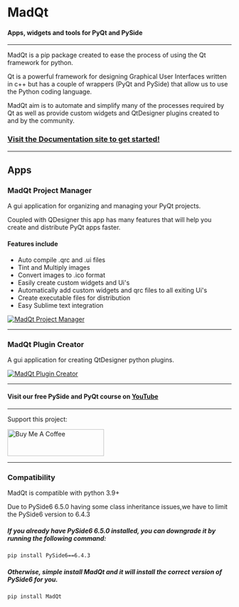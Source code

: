 # MadQt
#### Apps, widgets and tools for PyQt and PySide

***

MadQt is a pip package created to ease the process of using the Qt framework for python.

Qt is a powerful framework for designing Graphical User Interfaces written in c++ but
has a couple of wrappers (PyQt and PySide) that allow us to use the Python coding language.

MadQt aim is to automate and simplify many of the processes required by Qt as well
as provide custom widgets and QtDesigner plugins created to and by the community.

### [Visit the Documentation site to get started!](https://madponyinteractive.github.io/MadQt/get-started.html)


***

## Apps
### MadQt Project Manager
A gui application for organizing and managing your PyQt projects.

Coupled with QDesigner this app has many features that will help you create
and distribute PyQt apps faster.

#### Features include
- Auto compile .qrc and .ui files
- Tint and Multiply images
- Convert images to .ico format
- Easily create custom widgets and Ui's
- Automatically add custom widgets and qrc files to all exiting Ui's
- Create executable files for distribution
- Easy Sublime text integration

[![MadQt Project Manager](https://user-images.githubusercontent.com/30872066/146844155-228f4858-f0b8-4409-aec2-3a8d4a74fccb.png)](https://madponyinteractive.github.io/MadQt/ProjectManager/)

***
### MadQt Plugin Creator
A gui application for creating QtDesigner python plugins.

[![MadQt Plugin Creator](https://user-images.githubusercontent.com/30872066/147564757-4022a05d-09b1-46f1-ab56-04056f3b8a38.png)](https://madponyinteractive.github.io/MadQt/plugin_creator.html)



***

#### Visit our free PySide and PyQt course on [YouTube](https://youtube.com/playlist?list=PLuvCsqbtUSFAEmez6Tuyi2KitVcS4fLWX)

***

Support this project:

<a href="https://www.buymeacoffee.com/MadPonyInt" target="_blank">
    <img src="https://cdn.buymeacoffee.com/buttons/v2/default-yellow.png" alt="Buy Me A Coffee" style="height: 60px !important;width: 217px !important;" >
</a>



***
### Compatibility
MadQt is compatible with python 3.9+ 

Due to PySide6 6.5.0 having some class inheritance issues,we have to limit the PySide6 version to 6.4.3

##### If you already have PySide6 6.5.0 installed, you can downgrade it by running the following command:
```bash
pip install PySide6==6.4.3
```

##### Otherwise, simple install MadQt and it will install the correct version of PySide6 for you.
```bash
pip install MadQt
```